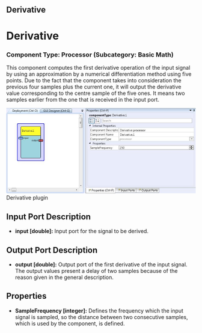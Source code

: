 ##

## Derivative

# Derivative

### Component Type: Processor (Subcategory: Basic Math)

This component computes the first derivative operation of the input signal by using an approximation by a numerical differentiation method using five points. Due to the fact that the component takes into consideration the previous four samples plus the current one, it will output the derivative value corresponding to the centre sample of the five ones. It means two samples earlier from the one that is received in the input port.

![Screenshot: Derivative plugin](./img/Derivative.jpg "Screenshot: Derivative plugin")  
Derivative plugin

## Input Port Description

- **input \[double\]:** Input port for the signal to be derived.

## Output Port Description

- **output \[double\]:** Output port of the first derivative of the input signal. The output values present a delay of two samples because of the reason given in the general description.

## Properties

- **SampleFrequency \[integer\]:** Defines the frequency which the input signal is sampled, so the distance between two consecutive samples, which is used by the component, is defined.
